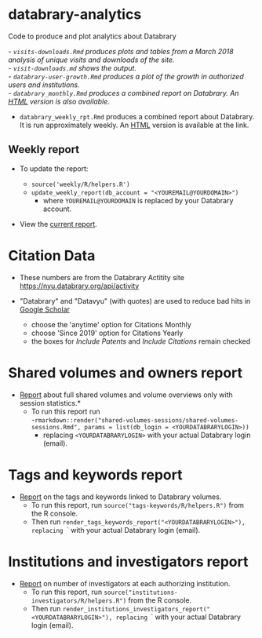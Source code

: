 # databrary-analytics
Code to produce and plot analytics about Databrary

*- `visits-downloads.Rmd` produces plots and tables from a March 2018 analysis of unique visits and downloads of the site.*   
    *- `visit-downloads.md` shows the output.*   
*- `databrary-user-growth.Rmd` produces a plot of the growth in authorized users and institutions.*   
*- `databrary_monthly.Rmd` produces a combined report on Databrary. An [HTML](https://gilmore-lab.github.io/databrary-analytics/databrary_monthly.html) version is also available.*   
- `databrary_weekly_rpt.Rmd` produces a combined report about Databrary. It is run approximately weekly. An [HTML](https://https://gilmore-lab.github.io/databrary-analytics/weekly/databrary_weekly_report.html) version is available at the link.  

## Weekly report

- To update the report:  
    - `source('weekly/R/helpers.R')`  
    - `update_weekly_report(db_account = "<YOUREMAIL@YOURDOMAIN>")`  
        - where `YOUREMAIL@YOURDOMAIN` is replaced by your Databrary account. 

- View the [current report](https://gilmore-lab.github.io/databrary-analytics/weekly/databrary_weekly_report.html).  

# Citation Data

- These numbers are from the Databrary Actitity site https://nyu.databrary.org/api/activity  

- "Databrary" and "Datavyu" (with quotes) are used to reduce bad hits in [Google Scholar](https://scholar.google.com)      
    - choose the 'anytime' option for Citations Monthly  
    - choose 'Since 2019' option for Citations Yearly  
    - the boxes for *Include Patents* and *Include Citations* remain checked  

# Shared volumes and owners report

- [Report](https://gilmore-lab.github.io/databrary-analytics/shared-volumes-sessions/shared-volumes-sessions.html) about full shared volumes and volume overviews only with session statistics.* 
    - To run this report run  
        -`rmarkdown::render("shared-volumes-sessions/shared-volumes-sessions.Rmd", params = list(db_login = <YOURDATABRARYLOGIN>))`
        - replacing `<YOURDATABRARYLOGIN>` with your actual Databrary login (email).
        
# Tags and keywords report

- [Report](https://gilmore-lab.github.io/databrary-analytics/tags-keywords/tags-keywords-report.html) on the tags and keywords linked to Databrary volumes.
    - To run this report, run `source("tags-keywords/R/helpers.R")` from the R console.
    - Then run `render_tags_keywords_report("<YOURDATABRARYLOGIN>"), replacing `<YOURDATABRARYLOGIN>` with your actual Databrary login (email).

# Institutions and investigators report

- [Report](https://gilmore-lab.github.io/databrary-analytics/institutions-investigators/institutions-investigators.html) on number of investigators at each authorizing institution.
    - To run this report, run `source("institutions-investigators/R/helpers.R")` from the R console.
    - Then run `render_institutions_investigators_report("<YOURDATABRARYLOGIN>"), replacing `<YOURDATABRARYLOGIN>` with your actual Databrary login (email).